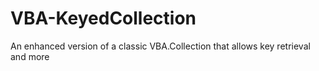 # VBA-KeyedCollection
An enhanced version of a classic VBA.Collection that allows key retrieval and more
